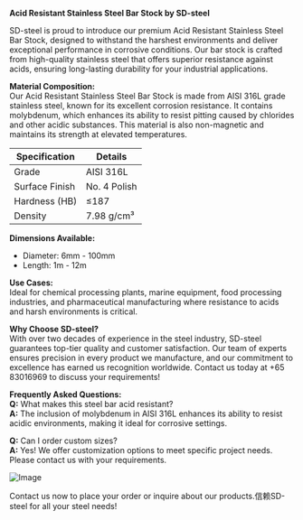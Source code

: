 **Acid Resistant Stainless Steel Bar Stock by SD-steel**

SD-steel is proud to introduce our premium Acid Resistant Stainless Steel Bar Stock, designed to withstand the harshest environments and deliver exceptional performance in corrosive conditions. Our bar stock is crafted from high-quality stainless steel that offers superior resistance against acids, ensuring long-lasting durability for your industrial applications.

**Material Composition:**  
Our Acid Resistant Stainless Steel Bar Stock is made from AISI 316L grade stainless steel, known for its excellent corrosion resistance. It contains molybdenum, which enhances its ability to resist pitting caused by chlorides and other acidic substances. This material is also non-magnetic and maintains its strength at elevated temperatures.

| **Specification** | **Details**           |
|--------------------|-----------------------|
| Grade              | AISI 316L             |
| Surface Finish     | No. 4 Polish          |
| Hardness (HB)      | ≤187                  |
| Density            | 7.98 g/cm³            |

**Dimensions Available:**  
- Diameter: 6mm - 100mm  
- Length: 1m - 12m  

**Use Cases:**  
Ideal for chemical processing plants, marine equipment, food processing industries, and pharmaceutical manufacturing where resistance to acids and harsh environments is critical. 

**Why Choose SD-steel?**  
With over two decades of experience in the steel industry, SD-steel guarantees top-tier quality and customer satisfaction. Our team of experts ensures precision in every product we manufacture, and our commitment to excellence has earned us recognition worldwide. Contact us today at +65 83016969 to discuss your requirements!

**Frequently Asked Questions:**  
**Q:** What makes this steel bar acid resistant?  
**A:** The inclusion of molybdenum in AISI 316L enhances its ability to resist acidic environments, making it ideal for corrosive settings.  

**Q:** Can I order custom sizes?  
**A:** Yes! We offer customization options to meet specific project needs. Please contact us with your requirements.  

![Image](https://github.com/user-attachments/assets/2567258e-e124-4816-932d-1809bd27ef0b)

Contact us now to place your order or inquire about our products.信赖SD-steel for all your steel needs!